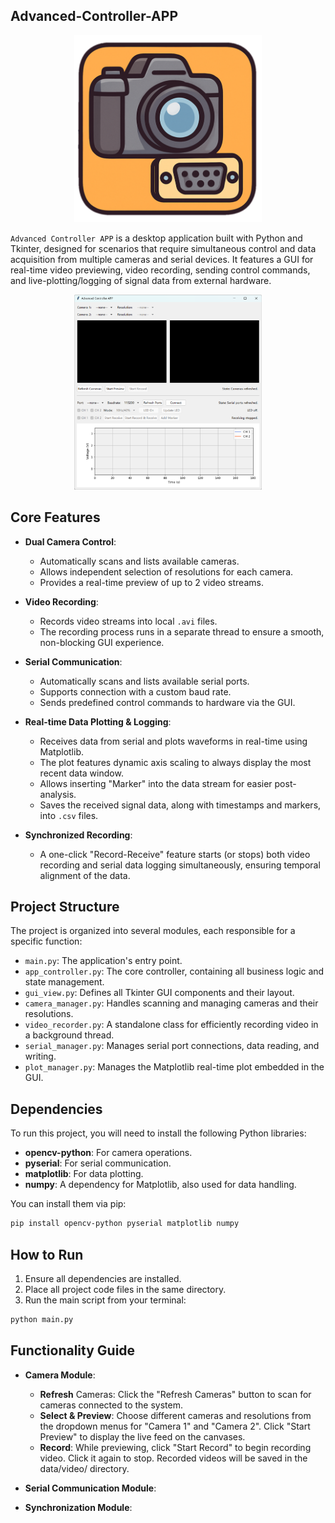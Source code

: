 ## Advanced-Controller-APP

<p align="center">
  <img src="assets/appicon.png" alt="app icon" width="300" />
</p>

`Advanced Controller APP` is a desktop application built with Python and Tkinter, designed for scenarios that require simultaneous control and data acquisition from multiple cameras and serial devices. It features a GUI for real-time video previewing, video recording, sending control commands, and live-plotting/logging of signal data from external hardware.

<p align="center">
  <img src="assets/appview.png" alt="app view" width="300" />
</p>

## Core Features

- **Dual Camera Control**:
  - Automatically scans and lists available cameras.
  - Allows independent selection of resolutions for each camera.
  - Provides a real-time preview of up to 2 video streams.

- **Video Recording**:
  - Records video streams into local `.avi` files.
  - The recording process runs in a separate thread to ensure a smooth, non-blocking GUI experience.

- **Serial Communication**:
  - Automatically scans and lists available serial ports.
  - Supports connection with a custom baud rate.
  - Sends predefined control commands to hardware via the GUI.

- **Real-time Data Plotting & Logging**:
  - Receives data from serial and plots waveforms in real-time using Matplotlib.
  - The plot features dynamic axis scaling to always display the most recent data window.
  - Allows inserting "Marker" into the data stream for easier post-analysis.
  - Saves the received signal data, along with timestamps and markers, into `.csv` files.

- **Synchronized Recording**:
  - A one-click "Record-Receive" feature starts (or stops) both video recording and serial data logging simultaneously, ensuring temporal alignment of the data.

## Project Structure

The project is organized into several modules, each responsible for a specific function:

- `main.py`: The application's entry point.
- `app_controller.py`: The core controller, containing all business logic and state management.
- `gui_view.py`: Defines all Tkinter GUI components and their layout.
- `camera_manager.py`: Handles scanning and managing cameras and their resolutions.
- `video_recorder.py`: A standalone class for efficiently recording video in a background thread.
- `serial_manager.py`: Manages serial port connections, data reading, and writing.
- `plot_manager.py`: Manages the Matplotlib real-time plot embedded in the GUI.

## Dependencies

To run this project, you will need to install the following Python libraries:

- **opencv-python**: For camera operations.
- **pyserial**: For serial communication.
- **matplotlib**: For data plotting.
- **numpy**: A dependency for Matplotlib, also used for data handling.

You can install them via pip:
```bash
pip install opencv-python pyserial matplotlib numpy
```

## How to Run

1. Ensure all dependencies are installed.
2. Place all project code files in the same directory.
3. Run the main script from your terminal:

```bash
python main.py
```

## Functionality Guide

- **Camera Module**:
  - **Refresh** Cameras: Click the "Refresh Cameras" button to scan for cameras connected to the system.
  - **Select & Preview**: Choose different cameras and resolutions from the dropdown menus for "Camera 1" and "Camera 2". Click "Start Preview" to display the live feed on the canvases.
  - **Record**: While previewing, click "Start Record" to begin recording video. Click it again to stop. Recorded videos will be saved in the data/video/ directory.

- **Serial Communication Module**:



- **Synchronization Module**:
